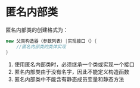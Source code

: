 # 匿名内部类

匿名内部类的创建格式为： 
```java
new 父类构造器（参数列表）|实现接口（）{
    //匿名内部类的类体实现
}
```

1. 使用匿名内部类时，必须继承一个类或实现一个接口
2. 匿名内部类由于没有名字，因此不能定义构造函数
3. 匿名内部类中不能含有静态成员变量和静态方法